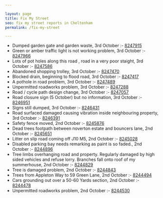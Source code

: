 ```yaml
---

layout: page
title: Fix My Street
seo: fix my street reports in Cheltenham
permalink: /fix-my-street

---
```


<!-- fix_marker starts -->

- Dumped garden gate and garden waste, 3rd October :- [8247915](https://www.fixmystreet.com/report/8247915)
- Green or amber traffic light is not working problem, 3rd October :- [8247966](https://www.fixmystreet.com/report/8247966)
- Lots of pot holes along this road , road in a very poor staight, 3rd October :- [8247586](https://www.fixmystreet.com/report/8247586)
- Abandoned shopping trolley, 3rd October :- [8247470](https://www.fixmystreet.com/report/8247470)
- Blocked drain, beginning to flood road, 3rd October :- [8247417](https://www.fixmystreet.com/report/8247417)
- A pothole in road problem, 3rd October :- [8247489](https://www.fixmystreet.com/report/8247489)
- Unpermitted roadworks problem, 3rd October :- [8247288](https://www.fixmystreet.com/report/8247288)
- Road / cycle path design change, 3rd October :- [8247057](https://www.fixmystreet.com/report/8247057)
- Road closure sign (5 October) but no information, 3rd October :- [8246951](https://www.fixmystreet.com/report/8246951)
- Signs still dumped, 3rd October :- [8246431](https://www.fixmystreet.com/report/8246431)
- Road surfaced damaged causing vibration inside neighbouring property, 3rd October :- [8246391](https://www.fixmystreet.com/report/8246391)
- Safety fence moved, 2nd October :- [8245876](https://www.fixmystreet.com/report/8245876)
- Dead trees footpath between noverton estate and bouncers lane, 2nd October :- [8245651](https://www.fixmystreet.com/report/8245651)
- Litter on slip road coming off J10 M5, 2nd October :- [8245028](https://www.fixmystreet.com/report/8245028)
- Disabled parking bay needs remarking as paint is so faded., 2nd October :- [8244896](https://www.fixmystreet.com/report/8244896)
- Tree limbs overhanging road and property. Regularly damaged by high sided vehicles and refuse lorry. Branches fall onto roof of my summerhouse, 2nd October :- [8244829](https://www.fixmystreet.com/report/8244829)
- Tree is damaged problem, 2nd October :- [8244843](https://www.fixmystreet.com/report/8244843)
- Trees from Appleton Way to 59 Green Lane, 2nd October :- [8244494](https://www.fixmystreet.com/report/8244494)
- Cars grounding out over a 50-60 Yards section, 2nd October :- [8244478](https://www.fixmystreet.com/report/8244478)
- Unpermitted roadworks problem, 2nd October :- [8244530](https://www.fixmystreet.com/report/8244530)

<!-- fix_marker ends -->